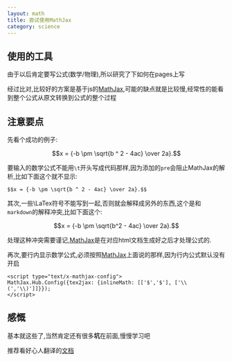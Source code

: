 ```yaml
---
layout: math
title: 尝试使用MathJax
category: science
---
```


## 使用的工具

由于以后肯定要写公式(数学/物理),所以研究了下如何在pages上写

经过比对,比较好的方案是基于js的[MathJax](http://www.mathjax.org/),可能的缺点就是比较慢,经常性的能看到整个公式从原文转换到公式的整个过程

## 注意要点

先看个成功的例子:

$$x = {-b \pm \sqrt{b ^ 2 - 4ac} \over 2a}.$$

要输入的数学公式不能用`\t`开头写成代码那样,因为添加的`pre`会阻止MathJax的解析,比如下面这个就不显示:

    $$x = {-b \pm \sqrt{b ^ 2 - 4ac} \over 2a}.$$

其次,一些\LaTex符号不能写到一起,否则就会解释成另外的东西,这个是和`markdown`的解释冲突,比如下面这个:

$$x = {-b \pm \sqrt{b^2 - 4ac} \over 2a}.$$

处理这种冲突需要谨记,[MathJax](http://www.mathjax.org/)是在对应html文档生成好之后才处理公式的.

再次,要行内显示数学公式,必须按照[MathJax](http://www.mathjax.org/)上面说的那样,因为行内公式默认没有开启

    <script type="text/x-mathjax-config">
    MathJax.Hub.Config({tex2jax: {inlineMath: [['$','$'], ['\\(','\\)']]}});
    </script>

## 感慨

基本就这些了,当然肯定还有很多**坑**在前面,慢慢学习吧

推荐看好心人翻译的[文档](http://mathjax-chinese-doc.readthedocs.org/en/latest/index.html)
